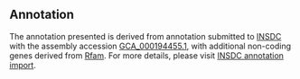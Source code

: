 

Annotation
----------

The annotation presented is derived from annotation submitted to
[INSDC](http://www.insdc.org) with the assembly accession
[GCA\_000194455.1](http://www.ebi.ac.uk/ena/data/view/GCA_000194455.1),
with additional non-coding genes derived from
[Rfam](http://rfam.xfam.org/). For more details, please visit [INSDC
annotation
import](http://ensemblgenomes.org/info/data/insdc_annotation).
